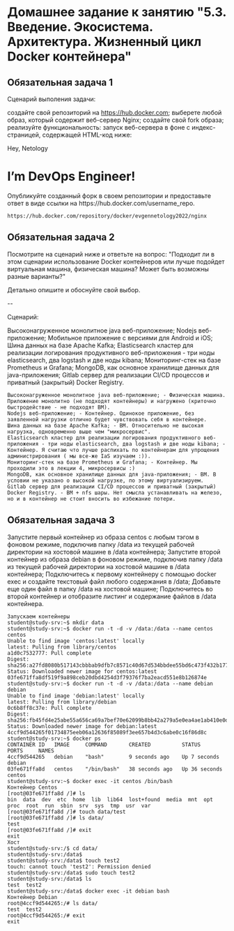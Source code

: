 # Домашнее задание к занятию "5.3. Введение. Экосистема. Архитектура. Жизненный цикл Docker контейнера"


## Обязательная задача 1
Сценарий выполения задачи:

создайте свой репозиторий на https://hub.docker.com;
выберете любой образ, который содержит веб-сервер Nginx;
создайте свой fork образа;
реализуйте функциональность: запуск веб-сервера в фоне с индекс-страницей, содержащей HTML-код ниже:
<html>
<head>
Hey, Netology
</head>
<body>
<h1>I’m DevOps Engineer!</h1>
</body>
</html>
Опубликуйте созданный форк в своем репозитории и предоставьте ответ в виде ссылки на https://hub.docker.com/username_repo.

```
https://hub.docker.com/repository/docker/evgennetology2022/nginx
```
## Обязательная задача 2
Посмотрите на сценарий ниже и ответьте на вопрос: "Подходит ли в этом сценарии использование Docker контейнеров или лучше подойдет виртуальная машина, физическая машина? Может быть возможны разные варианты?"

Детально опишите и обоснуйте свой выбор.

--

Сценарий:

Высоконагруженное монолитное java веб-приложение;
Nodejs веб-приложение;
Мобильное приложение c версиями для Android и iOS;
Шина данных на базе Apache Kafka;
Elasticsearch кластер для реализации логирования продуктивного веб-приложения - три ноды elasticsearch, два logstash и две ноды kibana;
Мониторинг-стек на базе Prometheus и Grafana;
MongoDB, как основное хранилище данных для java-приложения;
Gitlab сервер для реализации CI/CD процессов и приватный (закрытый) Docker Registry.
```
Высоконагруженное монолитное java веб-приложение; - Физическая машина. Приложение монолитно (не подходят контейнеры) и нагружено (криточно быстродействие - не подходят ВМ).
Nodejs веб-приложение; - Контейнер. Одинокое приложение, без заявленной нагрузки отлично будет чувствовать себя в контейнере.
Шина данных на базе Apache Kafka; - ВМ. Относительно не высокая нагрузка, одновременно выше чем "микросервис".
Elasticsearch кластер для реализации логирования продуктивного веб-приложения - три ноды elasticsearch, два logstash и две ноды kibana; - Контейнер. Я считаю что лучше распихать по контейнерам для упрощения администрирования ( мы все-же IaS изучаем :)).
Мониторинг-стек на базе Prometheus и Grafana; - Контейнер. Мы проходили это в лекции 4, микросервисы :)
MongoDB, как основное хранилище данных для java-приложения; - ВМ. В условии не указано о высокой нагрузке, по этому виртуализируем.
Gitlab сервер для реализации CI/CD процессов и приватный (закрытый) Docker Registry. - ВМ + nfs шары. Нет смысла устанавливать на железо, но и в контейнер не стоит вносить во избежание потери.
```
## Обязательная задача 3
Запустите первый контейнер из образа centos c любым тэгом в фоновом режиме, подключив папку /data из текущей рабочей директории на хостовой машине в /data контейнера;
Запустите второй контейнер из образа debian в фоновом режиме, подключив папку /data из текущей рабочей директории на хостовой машине в /data контейнера;
Подключитесь к первому контейнеру с помощью docker exec и создайте текстовый файл любого содержания в /data;
Добавьте еще один файл в папку /data на хостовой машине;
Подключитесь во второй контейнер и отобразите листинг и содержание файлов в /data контейнера.
```
Запускаем контейнеры
student@study-srv:~$ mkdir data
student@study-srv:~$ docker run -t -d -v /data:/data --name centos centos
Unable to find image 'centos:latest' locally
latest: Pulling from library/centos
a1d0c7532777: Pull complete 
Digest: sha256:a27fd8080b517143cbbbab9dfb7c8571c40d67d534bbdee55bd6c473f432b177
Status: Downloaded newer image for centos:latest
03fe671ffa8df519f9a898ceb20dbd4254d3f79376f7ba2eacd551e8b126874e
student@study-srv:~$ docker run -t -d -v /data:/data --name debian debian
Unable to find image 'debian:latest' locally
latest: Pulling from library/debian
0c6b8ff8c37e: Pull complete 
Digest: sha256:fb45fd4e25abe55a656ca69a7bef70e62099b8bb42a279a5e0ea4ae1ab410e0d
Status: Downloaded newer image for debian:latest
4ccf9d544265f01734875eeb06a12636f85089f3ee657b4d3c6abe0c16f86d8c
student@study-srv:~$ docker ps
CONTAINER ID   IMAGE     COMMAND       CREATED          STATUS          PORTS     NAMES
4ccf9d544265   debian    "bash"        9 seconds ago    Up 7 seconds              debian
03fe671ffa8d   centos    "/bin/bash"   38 seconds ago   Up 36 seconds             centos
student@study-srv:~$ docker exec -it centos /bin/bash 
Контейнер Centos
[root@03fe671ffa8d /]# ls
bin  data  dev	etc  home  lib	lib64  lost+found  media  mnt  opt  proc  root	run  sbin  srv	sys  tmp  usr  var
[root@03fe671ffa8d /]# touch data/test
[root@03fe671ffa8d /]# ls data/
test
[root@03fe671ffa8d /]# exit
exit
Хост
student@study-srv:/$ cd data/
student@study-srv:/data$ 
student@study-srv:/data$ touch test2
touch: cannot touch 'test2': Permission denied
student@study-srv:/data$ sudo touch test2
student@study-srv:/data$ ls
test  test2
student@study-srv:/data$ docker exec -it debian bash
Контейнер Debian 
root@4ccf9d544265:/# ls data/
test  test2
root@4ccf9d544265:/# exit
exit
```



